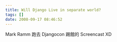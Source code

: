 ```yaml
---
title: Will Django Live in separate world?
tags: []
date: 2008-09-17 08:46:52
---
```


Mark Ramm 跑去 Djangocon 踢館的 Screencast XD

<object width="425" height="344"><param name="movie" value="http://www.youtube.com/v/fipFKyW2FA4&hl=zh_TW&fs=1"></param><param name="allowFullScreen" value="true"></param><embed src="http://www.youtube.com/v/fipFKyW2FA4&hl=zh_TW&fs=1" type="application/x-shockwave-flash" allowfullscreen="true" width="425" height="344"></embed></object>